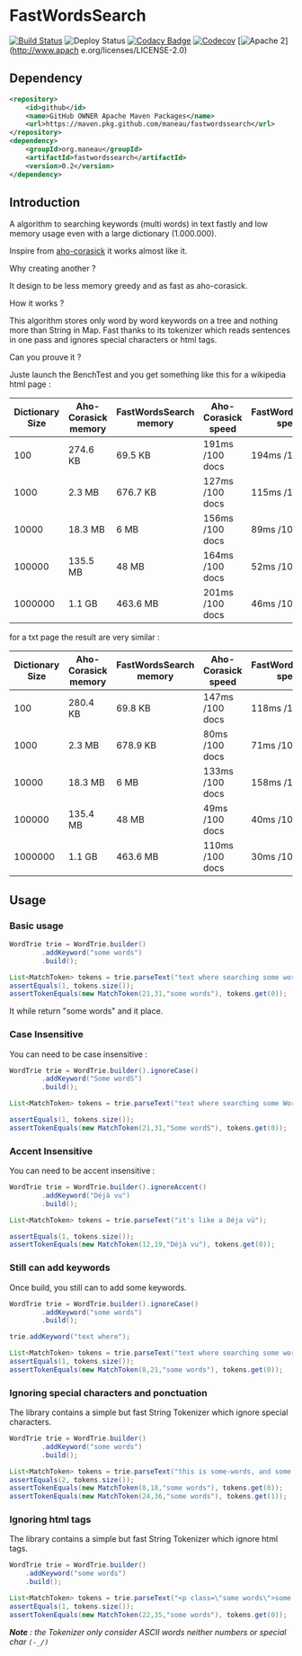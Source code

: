 # FastWordsSearch

[![Build Status](https://travis-ci.org/maneau/fastwordssearch.svg?branch=master)](https://travis-ci.org/maneau/fastwordssearch)
![Deploy Status](https://github.com/whelk-io/hy-phen-a-tion/workflows/deploy/badge.svg)
[![Codacy Badge](https://api.codacy.com/project/badge/Grade/b3c3e839a4b34772af076cb763c67a0e)](https://www.codacy.com/manual/maneau/fastwordssearch?utm_source=github.com&amp;utm_medium=referral&amp;utm_content=maneau/fastwordssearch&amp;utm_campaign=Badge_Grade)
[![Codecov](https://codecov.io/gh/maneau/fastwordssearch/branch/master/graph/badge.svg)](https://codecov.io/gh/maneau/fastwordssearch)
[![Apache 2](http://img.shields.io/badge/license-Apache%202-blue.svg)](http://www.apach e.org/licenses/LICENSE-2.0)

## Dependency

```xml
<repository>
    <id>github</id>
    <name>GitHub OWNER Apache Maven Packages</name>
    <url>https://maven.pkg.github.com/maneau/fastwordssearch</url>
</repository>
<dependency>
    <groupId>org.maneau</groupId>
    <artifactId>fastwordssearch</artifactId>
    <version>0.2</version>
</dependency>
```

## Introduction

A algorithm to searching keywords (multi words) in text fastly and low memory usage even with a large dictionary (1.000.000). 

Inspire from [aho-corasick](https://github.com/robert-bor/aho-corasick) it works almost like it.

Why creating another ? 

It design to be less memory greedy and as fast as aho-corasick.

How it works ?

This algorithm stores only word by word keywords on a tree and nothing more than String in Map.
Fast thanks to its tokenizer which reads sentences in one pass and ignores special characters or html tags.

Can you prouve it ?

Juste launch the BenchTest and you get something like this for a wikipedia html page :
 
| Dictionary Size | Aho-Corasick memory | FastWordsSearch memory | Aho-Corasick speed | FastWordsSearch speed | 
| --------------- | ------------------- | ---------------------- | ------------------ | --------------------- |
| 100             | 274.6 KB            | 69.5 KB                | 191ms /100 docs    | 194ms /100 docs       |
| 1000            | 2.3 MB              | 676.7 KB               | 127ms /100 docs    | 115ms /100 docs       |
| 10000           | 18.3 MB             | 6 MB                   | 156ms /100 docs    | 89ms  /100 docs       |
| 100000          | 135.5 MB            | 48 MB                  | 164ms /100 docs    | 52ms  /100 docs       |
| 1000000         | 1.1 GB              | 463.6 MB               | 201ms /100 docs    | 46ms  /100 docs       |

for a txt page the result are very similar :

| Dictionary Size | Aho-Corasick memory | FastWordsSearch memory | Aho-Corasick speed | FastWordsSearch speed | 
| --------------- | ------------------- | ---------------------- | ------------------ | --------------------- |
| 100             | 280.4 KB            | 69.8 KB                | 147ms /100 docs    | 118ms /100 docs       |
| 1000            | 2.3 MB              | 678.9 KB               | 80ms  /100 docs    | 71ms  /100 docs       |
| 10000           | 18.3 MB             | 6 MB                   | 133ms /100 docs    | 158ms /100 docs       |
| 100000          | 135.4 MB            | 48 MB                  | 49ms  /100 docs    | 40ms  /100 docs       |
| 1000000         | 1.1 GB              | 463.6 MB               | 110ms /100 docs    | 30ms  /100 docs       |

## Usage

### Basic usage
 
```java
WordTrie trie = WordTrie.builder()
        .addKeyword("some words")
        .build();

List<MatchToken> tokens = trie.parseText("text where searching some words SOME WORDS dont't");
assertEquals(1, tokens.size());
assertTokenEquals(new MatchToken(21,31,"some words"), tokens.get(0));
```

It while return "some words" and it place.

### Case Insensitive 

You can need to be case insensitive :
```java
WordTrie trie = WordTrie.builder().ignoreCase()
        .addKeyword("Some wordS")
        .build();

List<MatchToken> tokens = trie.parseText("text where searching some Words");

assertEquals(1, tokens.size());
assertTokenEquals(new MatchToken(21,31,"Some wordS"), tokens.get(0));
```

### Accent Insensitive 

You can need to be accent insensitive :
```java
WordTrie trie = WordTrie.builder().ignoreAccent()
        .addKeyword("Déjà vu")
        .build();

List<MatchToken> tokens = trie.parseText("it's like a Déja vü");

assertEquals(1, tokens.size());
assertTokenEquals(new MatchToken(12,19,"Déjà vu"), tokens.get(0));
```

### Still can add keywords

Once build, you still can to add some keywords.

```java
WordTrie trie = WordTrie.builder().ignoreCase()
        .addKeyword("some words")
        .build();

trie.addKeyword("text where");

List<MatchToken> tokens = trie.parseText("text where searching some words");
assertEquals(1, tokens.size());
assertTokenEquals(new MatchToken(8,21,"some words"), tokens.get(0));
```

### Ignoring special characters and ponctuation

The library contains a simple but fast String Tokenizer which ignore special characters.

```java
WordTrie trie = WordTrie.builder()
        .addKeyword("some words")
        .build();

List<MatchToken> tokens = trie.parseText("this is some-words, and some...words as well");
assertEquals(2, tokens.size());
assertTokenEquals(new MatchToken(8,18,"some words"), tokens.get(0));
assertTokenEquals(new MatchToken(24,36,"some words"), tokens.get(1));
```

### Ignoring html tags

The library contains a simple but fast String Tokenizer which ignore html tags.

```java
WordTrie trie = WordTrie.builder()
    .addKeyword("some words")
    .build();

List<MatchToken> tokens = trie.parseText("<p class=\"some words\">some <b>words</b></p>");
assertEquals(1, tokens.size());
assertTokenEquals(new MatchToken(22,35,"some words"), tokens.get(0));
```

_**Note** : the Tokenizer only consider ASCII words neither numbers or special char `(-_/)`_ 